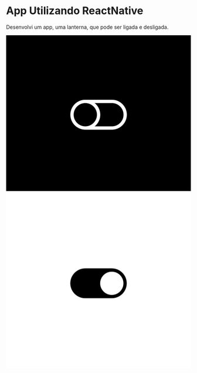 # App Utilizando ReactNative 

Desenvolvi um app, uma lanterna, que pode ser ligada e desligada.

![Tela](./assets/app-off.jpeg)
![Tela](./assets/app-on.jpeg)
